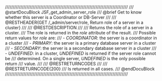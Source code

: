////////////////////////////////////////////////////////////////////////////////
/// @startDocuBlock JSF_get_admin_server_role
/// @brief Get to know whether this server is a Coordinator or DB-Server
///
/// @RESTHEADER{GET /_admin/server/role, Return role of a server in a cluster}
///
/// @RESTDESCRIPTION
///
/// Returns the role of a server in a cluster.
/// The role is returned in the *role* attribute of the result.
/// Possible return values for *role* are:
/// - *COORDINATOR*: the server is a coordinator in a cluster
/// - *PRIMARY*: the server is a primary database server in a cluster
/// - *SECONDARY*: the server is a secondary database server in a cluster
/// - *UNDEFINED*: in a cluster, *UNDEFINED* is returned if the server role cannot be
///    determined. On a single server, *UNDEFINED* is the only possible return
///    value.
///
/// @RESTRETURNCODES
///
/// @RESTRETURNCODE{200}
/// Is returned in all cases.
/// @endDocuBlock
////////////////////////////////////////////////////////////////////////////////